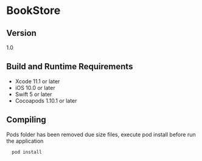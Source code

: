 # BookStore

## Version

1.0

## Build and Runtime Requirements
+ Xcode 11.1 or later
+ iOS 10.0 or later
+ Swift 5 or later
+ Cocoapods 1.10.1 or later

## Compiling

Pods folder has been removed due size files, execute pod install before run the application

```
  pod install
```
